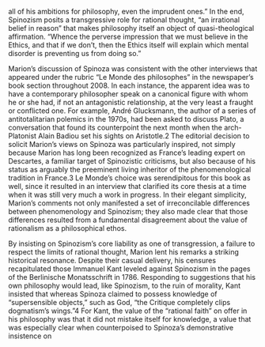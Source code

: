 all of his ambitions for philosophy, even the imprudent ones.” In the end, Spinozism posits a transgressive role for rational thought, “an irrational belief in reason” that makes philosophy itself an object of quasi-theological affirmation. “Whence the perverse impression that we must believe in the Ethics, and that if we don’t, then the Ethics itself will explain which mental disorder is preventing us from doing so.”

Marion’s discussion of Spinoza was consistent with the other interviews that appeared under the rubric “Le Monde des philosophes” in the newspaper’s book section throughout 2008. In each instance, the apparent idea was to have a contemporary philosopher speak on a canonical figure with whom he or she had, if not an antagonistic relationship, at the very least a fraught or conflicted one. For example, André Glucksmann, the author of a series of antitotalitarian polemics in the 1970s, had been asked to discuss Plato, a conversation that found its counterpoint the next month when the arch-Platonist Alain Badiou set his sights on Aristotle.2 The editorial decision to solicit Marion’s views on Spinoza was particularly inspired, not simply because Marion has long been recognized as France’s leading expert on Descartes, a familiar target of Spinozistic criticisms, but also because of his status as arguably the preeminent living inheritor of the phenomenological tradition in France.3 Le Monde’s choice was serendipitous for this book as well, since it resulted in an interview that clarified its core thesis at a time when it was still very much a work in progress. In their elegant simplicity, Marion’s comments not only manifested a set of irreconcilable differences between phenomenology and Spinozism; they also made clear that those differences resulted from a fundamental disagreement about the value of rationalism as a philosophical ethos.

By insisting on Spinozism’s core liability as one of transgression, a failure to respect the limits of rational thought, Marion lent his remarks a striking historical resonance. Despite their casual delivery, his censures recapitulated those Immanuel Kant leveled against Spinozism in the pages of the Berlinische Monatsschrift in 1786. Responding to suggestions that his own philosophy would lead, like Spinozism, to the ruin of morality, Kant insisted that whereas Spinoza claimed to possess knowledge of “supersensible objects,” such as God, “the Critique completely clips dogmatism’s wings.”4  For Kant, the value of the “rational faith” on offer in his philosophy was that it did not mistake itself for knowledge, a value that was especially clear when counterpoised to Spinoza’s demonstrative insistence on 
